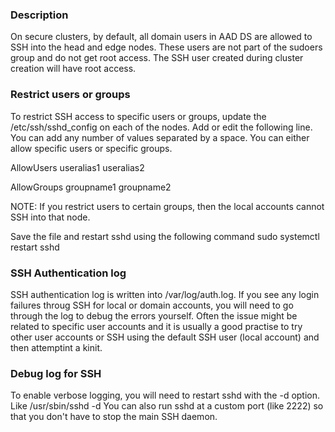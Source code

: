 ### Description
On secure clusters, by default, all domain users in AAD DS are allowed to SSH into the head and edge nodes. These users are not part of the sudoers group and do not get root access. The SSH user created during cluster creation will have root access. 

### Restrict users or groups
To restrict SSH access to specific users or groups, update the /etc/ssh/sshd_config on each of the nodes. Add or edit the following line. You can add any number of values separated by a space. You can either allow specific users or specific groups.

AllowUsers useralias1 useralias2

AllowGroups groupname1 groupname2

NOTE: If you restrict users to certain groups, then the local accounts cannot SSH into that node.

Save the file and restart sshd using the following command
sudo systemctl restart sshd

### SSH Authentication log
SSH authentication log is written into /var/log/auth.log. If you see any login failures throug SSH for local or domain accounts, you will need to go through the log to debug the errors yourself. Often the issue might be related to specific user accounts and it is usually a good practise to try other user accounts or SSH using the default SSH user (local account) and then attemptint a kinit. 

### Debug log for SSH
To enable verbose logging, you will need to restart sshd with the -d option. 
Like /usr/sbin/sshd -d
You can also run sshd at a custom port (like 2222) so that you don't have to stop the main SSH daemon.
